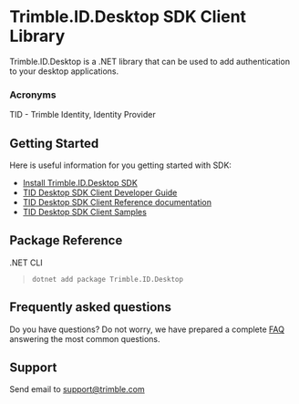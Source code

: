 # Trimble.ID.Desktop SDK Client Library

Trimble.ID.Desktop is a .NET library that can be used to add authentication to your desktop applications.

### Acronyms

TID - Trimble Identity, Identity Provider

## Getting Started ##

Here is useful information for you getting started with SDK:

* [Install Trimble.ID.Desktop SDK](https://www.nuget.org/packages?q=Trimble.ID.Desktop)
* [TID Desktop SDK Client Developer Guide](./DeveloperGuide.md)
* [TID Desktop SDK Client Reference documentation](./ReferenceDoc.md)
* [TID Desktop SDK Client  Samples](../../samples/)

## Package Reference

.NET CLI
> `dotnet add package Trimble.ID.Desktop`


## <a name="faq">Frequently asked questions</a>

Do you have questions? Do not worry, we have prepared a complete [FAQ](./FAQ.md) answering the most common questions.

## <a name="support">Support</a>

Send email to [support@trimble.com](mailto:support@trimble.com )
